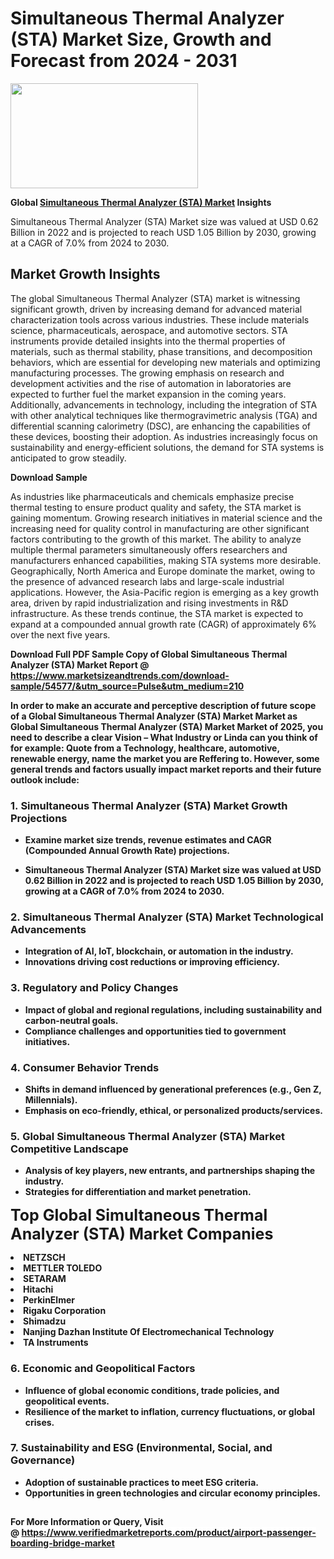 <H1>Simultaneous Thermal Analyzer (STA) Market Size, Growth and Forecast from 2024 - 2031</H1><img class="aligncenter size-medium wp-image-584254" src="https://thirdeyenews.in/wp-content/uploads/2024/09/Global-Market-Research-300x168.jpeg" alt="" width="300" height="168" /><p><strong>Global&nbsp;<a href="https://www.marketsizeandtrends.com/download-sample/54577/&amp;utm_source=Pulse&amp;utm_medium=210">Simultaneous Thermal Analyzer (STA) Market</a> Insights</strong></p><p>Simultaneous Thermal Analyzer (STA) Market size was valued at USD 0.62 Billion in 2022 and is projected to reach USD 1.05 Billion by 2030, growing at a CAGR of 7.0% from 2024 to 2030.</p><p><h2>Market Growth Insights</h2> <p>The global Simultaneous Thermal Analyzer (STA) market is witnessing significant growth, driven by increasing demand for advanced material characterization tools across various industries. These include materials science, pharmaceuticals, aerospace, and automotive sectors. STA instruments provide detailed insights into the thermal properties of materials, such as thermal stability, phase transitions, and decomposition behaviors, which are essential for developing new materials and optimizing manufacturing processes. The growing emphasis on research and development activities and the rise of automation in laboratories are expected to further fuel the market expansion in the coming years. Additionally, advancements in technology, including the integration of STA with other analytical techniques like thermogravimetric analysis (TGA) and differential scanning calorimetry (DSC), are enhancing the capabilities of these devices, boosting their adoption. As industries increasingly focus on sustainability and energy-efficient solutions, the demand for STA systems is anticipated to grow steadily.</p> <p><strong>Download Sample</strong></p> <p>As industries like pharmaceuticals and chemicals emphasize precise thermal testing to ensure product quality and safety, the STA market is gaining momentum. Growing research initiatives in material science and the increasing need for quality control in manufacturing are other significant factors contributing to the growth of this market. The ability to analyze multiple thermal parameters simultaneously offers researchers and manufacturers enhanced capabilities, making STA systems more desirable. Geographically, North America and Europe dominate the market, owing to the presence of advanced research labs and large-scale industrial applications. However, the Asia-Pacific region is emerging as a key growth area, driven by rapid industrialization and rising investments in R&D infrastructure. As these trends continue, the STA market is expected to expand at a compounded annual growth rate (CAGR) of approximately 6% over the next five years.</p> <p><strong></p><p><span class=""><strong>Download Full PDF Sample Copy of Global Simultaneous Thermal Analyzer (STA) Market Report</strong> @ <a href="https://www.marketsizeandtrends.com/download-sample/54577/&amp;utm_source=Pulse&amp;utm_medium=210" target="_blank">https://www.marketsizeandtrends.com/download-sample/54577/&amp;utm_source=Pulse&amp;utm_medium=210</a></span></p><p>In order to make an accurate and perceptive description of future scope of a Global&nbsp;Simultaneous Thermal Analyzer (STA) Market Market as Global&nbsp;Simultaneous Thermal Analyzer (STA) Market Market of 2025, you need to describe a clear Vision &ndash; What Industry or Linda can you think of for example: Quote from a Technology, healthcare, automotive, renewable energy, name the market you are Reffering to. However, some general trends and factors usually impact market reports and their future outlook include:</p><h3>1.&nbsp;<strong>Simultaneous Thermal Analyzer (STA) Market Growth Projections</strong></h3><ul><li>Examine market size trends, revenue estimates and CAGR (Compounded Annual Growth Rate) projections.</li><li><p>Simultaneous Thermal Analyzer (STA) Market size was valued at USD 0.62 Billion in 2022 and is projected to reach USD 1.05 Billion by 2030, growing at a CAGR of 7.0% from 2024 to 2030.</p></li></ul><h3>2.&nbsp;<strong>Simultaneous Thermal Analyzer (STA) Market Technological Advancements</strong></h3><ul><li>Integration of AI, IoT, blockchain, or automation in the industry.</li><li>Innovations driving cost reductions or improving efficiency.</li></ul><h3>3.&nbsp;<strong>Regulatory and Policy Changes</strong></h3><ul><li>Impact of global and regional regulations, including sustainability and carbon-neutral goals.</li><li>Compliance challenges and opportunities tied to government initiatives.</li></ul><h3>4.&nbsp;<strong>Consumer Behavior Trends</strong></h3><ul><li>Shifts in demand influenced by generational preferences (e.g., Gen Z, Millennials).</li><li>Emphasis on eco-friendly, ethical, or personalized products/services.</li></ul><h3>5.&nbsp;<strong>Global Simultaneous Thermal Analyzer (STA) Market Competitive Landscape</strong></h3><ul><li>Analysis of key players, new entrants, and partnerships shaping the industry.</li><li>Strategies for differentiation and market penetration.</li></ul><p data-pm-slice="1 1 []"><span style="color: inherit; font-family: inherit; font-size: 25px;">Top Global Simultaneous Thermal Analyzer (STA) Market Companies</span></p><div class="" data-test-id=""><p><li>NETZSCH</li><li> METTLER TOLEDO</li><li> SETARAM</li><li> Hitachi</li><li> PerkinElmer</li><li> Rigaku Corporation</li><li> Shimadzu</li><li> Nanjing Dazhan Institute Of Electromechanical Technology</li><li> TA Instruments</li></p></div><h3>6.&nbsp;<strong>Economic and Geopolitical Factors</strong></h3><ul><li>Influence of global economic conditions, trade policies, and geopolitical events.</li><li>Resilience of the market to inflation, currency fluctuations, or global crises.</li></ul><h3>7.&nbsp;<strong>Sustainability and ESG (Environmental, Social, and Governance)</strong></h3><ul><li>Adoption of sustainable practices to meet ESG criteria.</li><li>Opportunities in green technologies and circular economy principles.</li></ul><h2><strong style="font-size: 14px;">For More Information or Query, Visit @&nbsp;</strong><a style="background-color: #ffffff; font-size: 14px;" href="https://www.marketsizeandtrends.com/report/simultaneous-thermal-analyzer-sta-market/" target="_blank">https://www.verifiedmarketreports.com/product/airport-passenger-boarding-bridge-market</a></h2>
